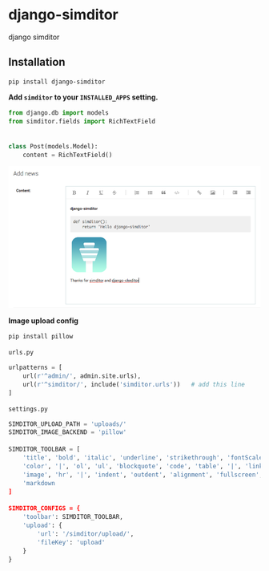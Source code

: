 # django-simditor
django simditor

Installation
------------

```bash
pip install django-simditor
```

**Add `simditor` to your `INSTALLED_APPS` setting.**

```python
from django.db import models
from simditor.fields import RichTextField


class Post(models.Model):
    content = RichTextField()
```


![](resources/demo.png)

**Image upload config**

```bash
pip install pillow
```

`urls.py`


```python
urlpatterns = [
    url(r'^admin/', admin.site.urls),
    url(r'^simditor/', include('simditor.urls'))   # add this line
]
```

`settings.py`

```python
SIMDITOR_UPLOAD_PATH = 'uploads/'
SIMDITOR_IMAGE_BACKEND = 'pillow'

SIMDITOR_TOOLBAR = [
    'title', 'bold', 'italic', 'underline', 'strikethrough', 'fontScale',
    'color', '|', 'ol', 'ul', 'blockquote', 'code', 'table', '|', 'link',
    'image', 'hr', '|', 'indent', 'outdent', 'alignment', 'fullscreen',
    'markdown
]

SIMDITOR_CONFIGS = {
    'toolbar': SIMDITOR_TOOLBAR,
    'upload': {
        'url': '/simditor/upload/',
        'fileKey': 'upload'
    }
}
```
